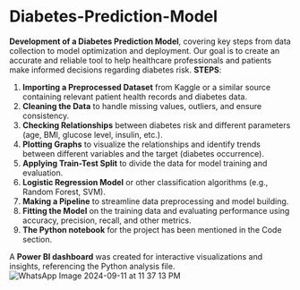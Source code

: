 # Diabetes-Prediction-Model
**Development of a Diabetes Prediction Model**, covering key steps from data collection to model optimization and deployment. Our goal is to create an accurate and reliable tool to help healthcare professionals and patients make informed decisions regarding diabetes risk. **STEPS**:

1. **Importing a Preprocessed Dataset** from Kaggle or a similar source containing relevant patient health records and diabetes data.
2. **Cleaning the Data** to handle missing values, outliers, and ensure consistency.
3. **Checking Relationships** between diabetes risk and different parameters (age, BMI, glucose level, insulin, etc.).
4. **Plotting Graphs** to visualize the relationships and identify trends between different variables and the target (diabetes occurrence).
5. **Applying Train-Test Split** to divide the data for model training and evaluation.
6. **Logistic Regression Model** or other classification algorithms (e.g., Random Forest, SVM).
7. **Making a Pipeline** to streamline data preprocessing and model building.
8. **Fitting the Model** on the training data and evaluating performance using accuracy, precision, recall, and other metrics.
9. **The Python notebook** for the project has been mentioned in the Code section.

A **Power BI dashboard** was created for interactive visualizations and insights, referencing the Python analysis file.
![WhatsApp Image 2024-09-11 at 11 37 13 PM](https://github.com/user-attachments/assets/4c69b2e4-4b98-48a2-89e1-739cb4e3443a)
